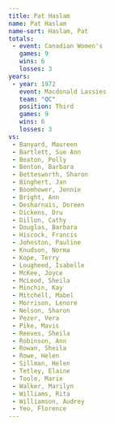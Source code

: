 ```yaml
---
title: Pat Haslam
name: Pat Haslam
name-sort: Haslam, Pat
totals:
 - event: Canadian Women's
   games: 9
   wins: 6
   losses: 3
years:
 - year: 1972
   event: Macdonald Lassies
   team: "QC"
   position: Third
   games: 9
   wins: 6
   losses: 3
vs:
 - Banyard, Maureen
 - Bartlett, Sue Ann
 - Beaton, Polly
 - Benton, Barbara
 - Bettesworth, Sharon
 - Binghert, Jan
 - Boomhower, Jennie
 - Bright, Ann
 - Desharnais, Doreen
 - Dickens, Dru
 - Dillon, Cathy
 - Douglas, Barbara
 - Hiscock, Francis
 - Johnston, Pauline
 - Knudson, Norma
 - Kope, Terry
 - Lougheed, Isabelle
 - McKee, Joyce
 - McLeod, Sheila
 - Minchin, Kay
 - Mitchell, Mabel
 - Morrison, Lenore
 - Nelson, Sharon
 - Pezer, Vera
 - Pike, Mavis
 - Reeves, Sheila
 - Robinson, Ann
 - Rowan, Sheila
 - Rowe, Helen
 - Sillman, Helen
 - Tetley, Elaine
 - Toole, Marie
 - Walker, Marilyn
 - Williams, Rita
 - Williamson, Audrey
 - Yeo, Florence
---
```

